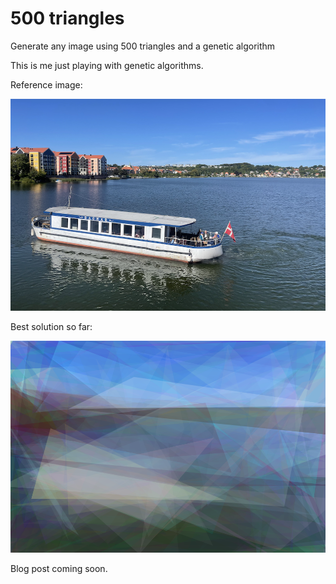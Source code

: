 # 500 triangles

Generate any image using 500 triangles and a genetic algorithm

This is me just playing with genetic algorithms.

Reference image:

![Reference image](./reference_image.png)

Best solution so far:

![Best solution](./canvas_output.png)

Blog post coming soon.

